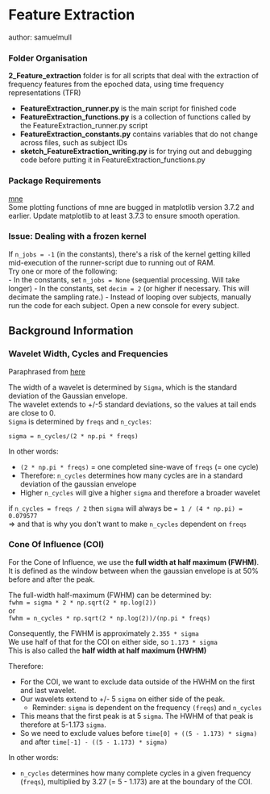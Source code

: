 # Feature Extraction

author: samuelmull

### Folder Organisation

**2_Feature_extraction** folder is for all scripts that deal with the extraction of frequency features from the epoched data, using time frequency representations (TFR)

- **FeatureExtraction_runner.py** is the main script for finished code   
- **FeatureExtraction_functions.py** is a collection of functions called by the FeatureExtraction_runner.py script
- **FeatureExtraction_constants.py** contains variables that do not change across files, such as subject IDs   
- **sketch_FeatureExtraction_writing.py** is for trying out and debugging code before putting it in FeatureExtraction_functions.py   


### Package Requirements

[mne](https://mne.tools/stable/install/index.html)   
Some plotting functions of mne are bugged in matplotlib version 3.7.2 and earlier. Update matplotlib to at least 3.7.3 to ensure smooth operation.


### Issue: Dealing with a frozen kernel

If `n_jobs = -1` (in the constants), there's a risk of the kernel getting killed mid-execution of the runner-script due to running out of RAM.  
Try one or more of the following:  
    - In the constants, set `n_jobs = None` (sequential processing. Will take longer)
    - In the constants, set `decim = 2` (or higher if necessary. This will decimate the sampling rate.)
    - Instead of looping over subjects, manually run the code for each subject. Open a new console for every subject.
  
## Background Information
### Wavelet Width, Cycles and Frequencies

Paraphrased from [here](https://mne.tools/stable/generated/mne.time_frequency.morlet.html#mne.time_frequency.morlet)  

The width of a wavelet is determined by `Sigma`, which is the standard deviation of the Gaussian envelope.   
The wavelet extends to +/-5 standard deviations, so the values at tail ends are close to 0.   
`Sigma` is determined by `freqs` and `n_cycles`:   
```
sigma = n_cycles/(2 * np.pi * freqs)
```

In other words:  
- `(2 * np.pi * freqs)` = one completed sine-wave of `freqs` (= one cycle)  
- Therefore: `n_cycles` determines how many cycles are in a standard deviation of the gaussian envelope  
- Higher `n_cycles` will give a higher `sigma` and therefore a broader wavelet  


if `n_cycles = freqs / 2` then `sigma` will always be `= 1 / (4 * np.pi) = 0.079577`  
⇒ and that is why you don't want to make `n_cycles` dependent on `freqs`  


### Cone Of Influence (COI)

For the Cone of Influence, we use the **full width at half maximum (FWHM)**.   
It is defined as the window between when the gaussian envelope is at 50% before and after the peak.   

The full-width half-maximum (FWHM) can be determined by:    
`fwhm = sigma * 2 * np.sqrt(2 * np.log(2))`   
    or   
`fwhm = n_cycles * np.sqrt(2 * np.log(2))/(np.pi * freqs)`  
    
Consequently, the FWHM is approximately `2.355 * sigma`    
We use half of that for the COI on either side, so `1.173 * sigma`  
This is also called the **half width at half maximum (HWHM)**  

Therefore:  
- For the COI, we want to exclude data outside of the HWHM on the first and last wavelet.  
- Our wavelets extend to +/- 5 `sigma` on either side of the peak. 
    - Reminder: `sigma` is dependent on the frequency `(freqs`) and `n_cycles`
- This means that the first peak is at 5 `sigma`. The HWHM of that peak is therefore at 5-1.173 `sigma`.
- So we need to exclude values before `time[0] + ((5 - 1.173) * sigma)` and after `time[-1] - ((5 - 1.173) * sigma)`  
    
In other words:  
- `n_cycles` determines how many complete cycles in a given frequency (`freqs`), multiplied by 3.27 (= 5 - 1.173) are at the boundary of the COI.
